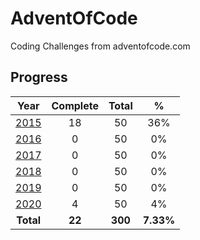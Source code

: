 # AdventOfCode

Coding Challenges from adventofcode.com

## Progress

|                 Year                  | Complete |  Total  |     %     |
| :-----------------------------------: | :------: | :-----: | :-------: |
| [2015](https://adventofcode.com/2015) |    18    |   50    |    36%    |
| [2016](https://adventofcode.com/2016) |    0     |   50    |    0%     |
| [2017](https://adventofcode.com/2017) |    0     |   50    |    0%     |
| [2018](https://adventofcode.com/2018) |    0     |   50    |    0%     |
| [2019](https://adventofcode.com/2019) |    0     |   50    |    0%     |
| [2020](https://adventofcode.com/2020) |    4     |   50    |    4%     |
|               **Total**               |  **22**  | **300** | **7.33%** |
